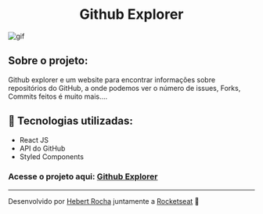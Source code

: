 <h1 align="center">Github Explorer</h1>

<img alt="gif" src="https://github.com/Hebert324/github-explorer/blob/master/src/assets/github%20explorer%20gif.gif">

## Sobre o projeto:

Github explorer e um website para encontrar informações sobre repositórios do GitHub, a onde podemos ver o número de issues, Forks, Commits feitos é muito mais....

## :rocket: Tecnologias utilizadas:

- React JS
- API do GitHub
- Styled Components

### Acesse o projeto aqui: <a href="https://github-explorer-web.netlify.app/">Github Explorer</a>

---

Desenvolvido por [Hebert Rocha](https://www.linkedin.com/in/hebert-rc/) juntamente a [Rocketseat](https://app.rocketseat.com.br/dashboard) :wave: 

